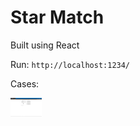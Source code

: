 # Star Match

Built using React

Run: `http://localhost:1234/`


Cases:

<img src= "Images/1.png" width="50" height ="30">
